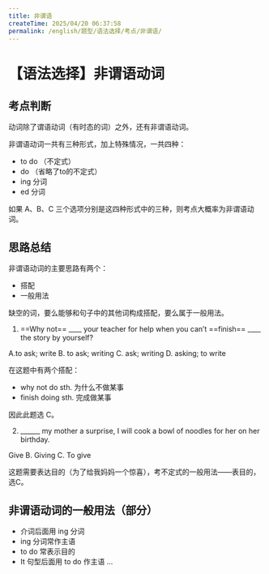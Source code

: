 ```yaml
---
title: 非谓语
createTime: 2025/04/20 06:37:58
permalink: /english/题型/语法选择/考点/非谓语/
---
```


# 【语法选择】非谓语动词

## 考点判断
动词除了谓语动词（有时态的词）之外，还有非谓语动词。

非谓语动词一共有三种形式，加上特殊情况，一共四种：

- to do （不定式）
- do （省略了to的不定式）
- ing 分词
- ed 分词

如果 A、B、C 三个选项分别是这四种形式中的三种，则考点大概率为非谓语动词。

## 思路总结

非谓语动词的主要思路有两个：

- 搭配
- 一般用法

缺空的词，要么能够和句子中的其他词构成搭配，要么属于一般用法。

1. ==Why not== ____ your teacher for help when you can’t ==finish== ____ the story by yourself?

A.to ask; write	B. to ask; writing	C. ask; writing	D. asking; to write

在这题中有两个搭配：

- why not do sth. 为什么不做某事
- finish doing sth. 完成做某事

因此此题选 C。

2. ______ my mother a surprise, I will cook a bowl of noodles for her on her birthday.

Give		B. Giving		C. To give

这题需要表达目的（为了给我妈妈一个惊喜），考不定式的一般用法——表目的，选C。

## 非谓语动词的一般用法（部分）

- 介词后面用 ing 分词
- ing 分词常作主语
- to do 常表示目的
- It 句型后面用 to do 作主语
...
